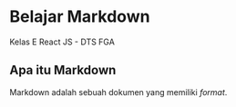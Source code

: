 # Belajar Markdown
Kelas E React JS - DTS FGA

## Apa itu Markdown
Markdown adalah sebuah dokumen yang memiliki _format_.

